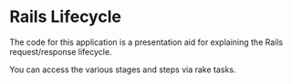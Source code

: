 # Rails Lifecycle

The code for this application is a presentation aid for explaining
the Rails request/response lifecycle.

You can access the various stages and steps via rake tasks.
